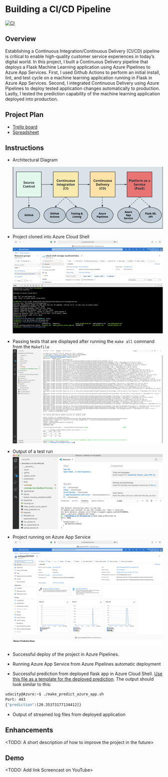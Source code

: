 # Building a CI/CD Pipeline
[![CI](https://github.com/iDataist/Building-a-CI-CD-pipeline/actions/workflows/main.yml/badge.svg)](https://github.com/iDataist/Building-a-CI-CD-pipeline/actions/workflows/main.yml)
## Overview
Establishing a Continuous Integration/Continuous Delivery (CI/CD) pipeline is critical to enable high-quality customer service experiences in today’s digital world. In this project, I built a Continuous Delivery pipeline that deploys a Flask Machine Learning application using Azure Pipelines to Azure App Services. First, I used Github Actions to perform an initial install, lint, and test cycle on a machine learning application running in Flask in Azure App Services. Second, I integrated Continuous Delivery using Azure Pipelines to deploy tested application changes automatically to production. Lastly, I tested the prediction capability of the machine learning application deployed into production. 

## Project Plan

* [Trello board](https://trello.com/invite/b/991rrsp2/557a8a37842cf3151b22957d3173efb5/kanban-template)
* [Spreadsheet]()

## Instructions


* Architectural Diagram

    ![](screenshots/architecture_diagram.png)

* Project cloned into Azure Cloud Shell
    ![](screenshots/cloud_shell.png)
* Passing tests that are displayed after running the `make all` command from the `Makefile`
    ![](screenshots/make_all.png)
* Output of a test run
    ![](screenshots/test_run.png)
* Project running on Azure App Service
    ![](screenshots/webapp1.png)
    ![](screenshots/webapp2.png)
* Successful deploy of the project in Azure Pipelines.  

* Running Azure App Service from Azure Pipelines automatic deployment

* Successful prediction from deployed flask app in Azure Cloud Shell.  [Use this file as a template for the deployed prediction](https://github.com/udacity/nd082-Azure-Cloud-DevOps-Starter-Code/blob/master/C2-AgileDevelopmentwithAzure/project/starter_files/flask-sklearn/make_predict_azure_app.sh).
The output should look similar to this:

```bash
udacity@Azure:~$ ./make_predict_azure_app.sh
Port: 443
{"prediction":[20.35373177134412]}
```

* Output of streamed log files from deployed application



## Enhancements

<TODO: A short description of how to improve the project in the future>

## Demo 

<TODO: Add link Screencast on YouTube>


